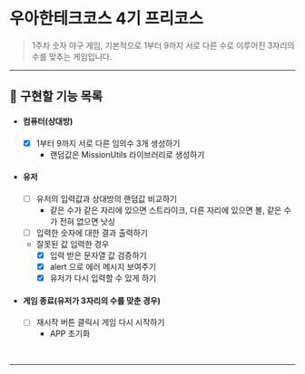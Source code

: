# 우아한테크코스 4기 프리코스 
> 1주차 숫자 야구 게임, 기본적으로 1부터 9까지 서로 다른 수로 이루어진 3자리의 수를 맞추는 게임입니다.

---
## 🎯 구현할 기능 목록
- #### 컴퓨터(상대방)
  - [x] 1부터 9까지 서로 다른 임의수 3개 생성하기
    - 랜덤값은 MissionUtils 라이브러리로 생성하기
- #### 유저
  - [ ] 유저의 입력값과 상대방의 랜덤값 비교하기
    - 같은 수가 같은 자리에 있으면 스트라이크, 다른 자리에 있으면 볼, 같은 수가 전혀 없으면 낫싱
  - [ ] 입력한 숫자에 대한 결과 출력하기
  - 잘못된 값 입력한 경우
    - [x] 입력 받은 문자열 값 검증하기
    - [x] alert 으로 에러 메시지 보여주기
    - [x] 유저가 다시 입력할 수 있게 하기
- #### 게임 종료(유저가 3자리의 수를 맞춘 경우)
  - [ ] 재시작 버튼 클릭시 게임 다시 시작하기
    - APP 초기화
<br>

---
